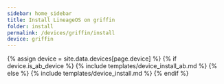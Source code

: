 ```yaml
---
sidebar: home_sidebar
title: Install LineageOS on griffin
folder: install
permalink: /devices/griffin/install
device: griffin
---
```

{% assign device = site.data.devices[page.device] %}
{% if device.is_ab_device %}
{% include templates/device_install_ab.md %}
{% else %}
{% include templates/device_install.md %}
{% endif %}
